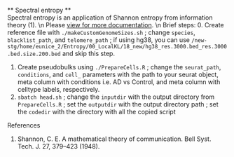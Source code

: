 ** Spectral entropy **  
Spectral entropy is an application of Shannon entropy from information theory (1). \n
Please [view for more documentation](https://docs.google.com/document/d/1tOoKTudIaQwRFRsWvQ1QJ-Z4d3uWjV11klk7XFXWLuQ/edit). \n
Brief steps:
0. Create reference file with `./makeCustomGenomeSizes.sh` ; change `species`, `blacklist_path`, and `telomere_path` ; if using hg38, you can use `/new-stg/home/eunice_2/Entropy/00_LocalKL/18_new/hg38_res.3000.bed_res.3000.bed.size.200.bed` and skip this step. 
1. Create pseudobulks using `./PrepareCells.R` ; change the `seurat_path`, `conditions`, and `cell_` parameters with the path to your seurat object, meta column with conditions i.e. AD vs Control, and meta column with celltype labels, respectively.
2. `sbatch head.sh` ; change the `inputdir` with the output directory from `PrepareCells.R` ; set the `outputdir` with the output directory path ; set the `codedir` with the directory with all the copied script

References
1. Shannon, C. E. A mathematical theory of communication. Bell Syst. Tech. J. 27, 379–423 (1948).
